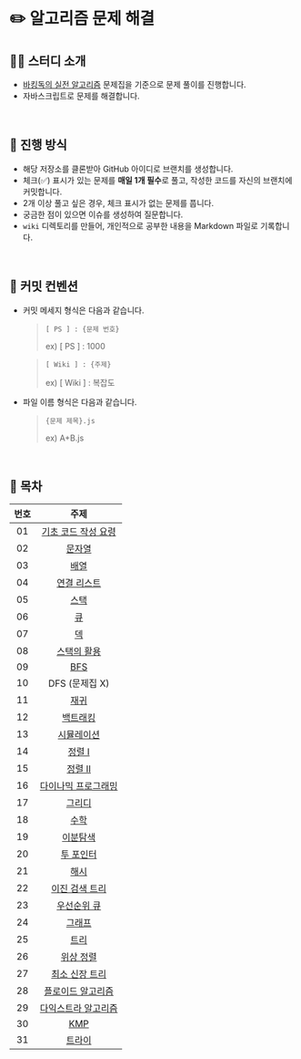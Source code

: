 # ✏️ 알고리즘 문제 해결

## 💁‍♀️ 스터디 소개

- [바킹독의 실전 알고리즘](https://github.com/encrypted-def/basic-algo-lecture/blob/master/workbook.md) 문제집을 기준으로 문제 풀이를 진행합니다.
- 자바스크립트로 문제를 해결합니다.

<br/>

## 📖 진행 방식

- 해당 저장소를 클론받아 GitHub 아이디로 브랜치를 생성합니다.
- 체크(✅) 표시가 있는 문제를 **매일 1개 필수**로 풀고, 작성한 코드를 자신의 브랜치에 커밋합니다.
- 2개 이상 풀고 싶은 경우, 체크 표시가 없는 문제를 풉니다.
- 궁금한 점이 있으면 이슈를 생성하여 질문합니다.
- `wiki` 디렉토리를 만들어, 개인적으로 공부한 내용을 Markdown 파일로 기록합니다.

<br/>

## 💬 커밋 컨벤션

- 커밋 메세지 형식은 다음과 같습니다.
    
    > `[ PS ] : {문제 번호}`
    > 
    > 
    > ex) [ PS ] : 1000
    > 
    
    > `[ Wiki ] : {주제}`
    > 
    > 
    > ex) [ Wiki ] : 복잡도
    >
  
- 파일 이름 형식은 다음과 같습니다.
    
    > `{문제 제목}.js`
    >
    > ex) A+B.js
    >

<br/>

## 📝 목차
| 번호 |                                     주제                                      |
| :--: | :---------------------------------------------------------------------------: |
|  01  | [기초 코드 작성 요령](01.%20기초코드%20작성%20요령/기초코드%20작성%20요령.md) |
|  02  |                       [문자열](02.%20문자열/문자열.md)                        |
|  03  |                          [배열](03.%20배열/배열.md)                           |
|  04  |              [연결 리스트](04.%20연결%20리스트/연결%20리스트.md)              |
|  05  |                          [스택](05.%20스택/스택.md)                           |
|  06  |                             [큐](06.%20큐/큐.md)                              |
|  07  |                             [덱](07.%20덱/덱.md)                              |
|  08  |              [스택의 활용](08.%20스택의%20활용/스택의%20활용.md)              |
|  09  |                            [BFS](09.%20BFS/BFS.md)                            |
|  10  |                                DFS (문제집 X)                                 |
|  11  |                          [재귀](11.%20재귀//재귀.md)                          |
|  12  |                    [백트래킹](12.%20백트래킹//백트래킹.md)                    |
|  13  |                 [시뮬레이션](13.%20시뮬레이션/시뮬레이션.md)                  |
|  14  |                        [정렬 I](14.%20정렬1//정렬1.md)                        |
|  15  |                       [정렬 II](15.%20정렬2//정렬2.md)                        |
|  16  |  [다이나믹 프로그래밍](16.%20다이나믹%20프로그래밍/다이나믹%20프로그래밍.md)  |
|  17  |                       [그리디](17.%20그리디/그리디.md)                        |
|  18  |                          [수학](18.%20수학/수학.md)                           |
|  19  |                    [이분탐색](19.%20이분탐색//이분탐색.md)                    |
|  20  |                [투 포인터](20.%20투%20포인터//투%20포인터.md)                 |
|  21  |                          [해시](21.%20해시//해시.md)                          |
|  22  |       [이진 검색 트리](22.%20이진%20검색%20트리//이진%20검색%20트리.md)       |
|  23  |              [우선순위 큐](23.%20우선순위%20큐//우선순위%20.md)               |
|  24  |                       [그래프](24.%20그래프//그래프.md)                       |
|  25  |                          [트리](25.%20트리//트리.md)                          |
|  26  |                [위상 정렬](26.%20위상%20정렬//위상%20정렬.md)                 |
|  27  |       [최소 신장 트리](27.%20최소%20신장%20트리//최소%20신장%20트리.md)       |
|  28  |    [플로이드 알고리즘](28.%20플로이드%20알고리즘//플로이드%20알고리즘.md)     |
|  29  | [다익스트라 알고리즘](29.%20다익스트라%20알고리즘//다익스트라%20알고리즘.md)  |
|  30  |                           [KMP](30.%20KMP//KMP.md)                            |
|  31  |                       [트라이](31.%20트라이//트라이.md)                       |

